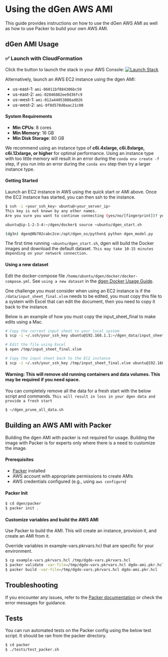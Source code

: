 # Using the dGen AWS AMI

This guide provides instructions on how to use the dGen AWS AMI as well as how to use Packer to build your own AWS AMI.

## dGen AMI Usage

### ✅ Launch with CloudFormation

Click the button to launch the stack in your AWS Console: [![Launch Stack](https://img.shields.io/badge/Launch%20Stack-CloudFormation-blue?logo=amazon-aws)](https://console.aws.amazon.com/cloudformation/home#/stacks/create/review?templateURL=https://nrel-dgen-quickstart.s3.amazonaws.com/nrel-dgen-aws-quick-start.yaml&stackName=NREL-dgen-quickStart)

Alternatively, launch an AWS EC2 instance using the dgen AMI:
- us-east-1: `ami-06011bf884306bc59`
- us-east-2: `ami-02846882ee9d36fc9`
- us-west-1: `ami-012a44053086ad026`
- us-west-2: `ami-0f0d578d0aac21c08`

#### System Requirements

- **Min CPUs**: 8 cores
- **Min Memory**: 16 GB
- **Min Disk Storage**: 80 GB

We recommend using an instance type of **c6i.4xlarge, c6i.8xlarge, c6i.12xlarge, or higher** for optimal performance. Using an instance type with too little memory will result in an error during the `conda env create -f` step, if you run into an error during the `conda env` step then try a larger instance type.

#### Getting Started

Launch an EC2 instance in AWS using the quick start or AMI above.  Once the EC2 instance has started, you can then ssh to the instance.

```bash
$ ssh -i <your_ssh_key> ubuntu@<your_server_ip>
This key is not known by any other names.
Are you sure you want to continue connecting (yes/no/[fingerprint])? yes
```
```bash
ubuntu@ip-1-2-3-4:~/dgen/docker$ source ~ubuntu/dgen_start.sh
```
```bash
(dg3n) dgen@0b702cabc2ce:/opt/dgen_os/python$ python dgen_model.py
```

 The first time running `~ubuntu/dgen_start.sh`, dgen will build the Docker images and download the default dataset.  `This may take 10-15 minutes depending on your network connection.`

#### Using a new dataset

Edit the docker-compose file `/home/ubuntu/dgen/docker/docker-compose.yml`.  See `using a new dataset` in the [dgen Docker Usage Guide](../docker/README.md).

One challenge you must consider when using an EC2 instance is if the `/data/input_sheet_final.xlsm` needs to be edited, you must copy this file to a system with Excel that can edit the document, then you need to copy it back to the instance.

Below is an example of how you must copy the input_sheet_final to make edits using a Mac.

```bash
# Copy the current input sheet to your local system
$ scp -i ~/.ssh/your_ssh_key ubuntu@192.168.1.1:~/dgen_data/input_sheet_final.xlsm /tmp/input_sheet_final.xlsm

# Edit the file using Excel
$ open /tmp/input_sheet_final.xlsm

# Copy the input sheet back to the EC2 instance
$ scp -i ~/.ssh/your_ssh_key /tmp/input_sheet_final.xlsm ubuntu@192.168.1.1:~/dgen_data/input_sheet_final.xlsm
```

#### Warning: This will remove old running containers and data volumes.  This may be required if you need space.

You can completely remove all the data for a fresh start with the below script and commands. `This will result in loss in your dgen data and provide a fresh start`

```bash
$ ~/dgen_prune_all_data.sh
```

## Building an AWS AMI with Packer

Building the dgen AMI with packer is not required for usage. Building the image with Packer is for experts only where there is a need to customize the image.

#### Prerequisites

- [Packer](https://www.packer.io/downloads) installed
- AWS account with appropriate permissions to create AMIs
- AWS credentials configured (e.g., using `aws configure`)

#### Packer Init

```bash
$ cd dgen/packer
$ packer init .
```

#### Customize variables and build the AWS AMI

Use Packer to build the AMI. This will create an instance, provision it, and create an AMI from it.

Override variables in example-vars.pkrvars.hcl that are specific for your environment.

```bash
$ cp example-vars.pkrvars.hcl /tmp/dgdo-vars.pkrvars.hcl
$ packer validate -var-file=/tmp/dgdo-vars.pkrvars.hcl dgdo-ami.pkr.hcl
$ packer build -var-file=/tmp/dgdo-vars.pkrvars.hcl dgdo-ami.pkr.hcl
```

## Troubleshooting

If you encounter any issues, refer to the [Packer documentation](https://www.packer.io/docs) or check the error messages for guidance.

## Tests

You can run automated tests on the Packer config using the below test script.  It should be ran from the packer directory.

```bash
$ cd packer
$ ./tests/test_packer.sh
```
